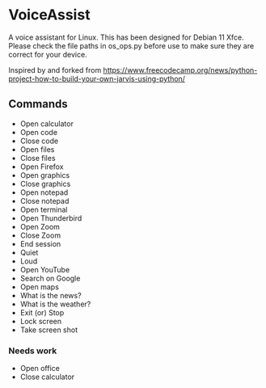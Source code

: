 # VoiceAssist

A voice assistant for Linux.  This has been designed for Debian 11 Xfce.  Please check the file paths in os_ops.py before use to make sure they are correct for your device.

Inspired by and forked from https://www.freecodecamp.org/news/python-project-how-to-build-your-own-jarvis-using-python/

## Commands

- Open calculator
- Open code
- Close code
- Open files
- Close files
- Open Firefox
- Open graphics
- Close graphics
- Open notepad
- Close notepad
- Open terminal
- Open Thunderbird
- Open Zoom
- Close Zoom
- End session
- Quiet
- Loud
- Open YouTube
- Search on Google
- Open maps
- What is the news? 
- What is the weather?
- Exit (or) Stop
- Lock screen
- Take screen shot

### Needs work

- Open office
- Close calculator